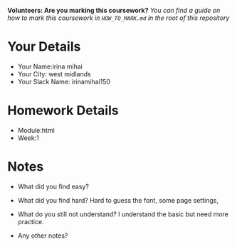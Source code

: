 <!--

The title for your pull request should be made in this format

CITY CLASS_NO - FIRST_NAME LAST_NAME - MODULE - WEEK_NO

For example,

London Class 7 - Chris Owen - HTML/CSS - Week 1

Please complete the details below this message

-->

**Volunteers: Are you marking this coursework?** _You can find a guide on how to mark this coursework in `HOW_TO_MARK.md` in the root of this repository_

# Your Details

- Your Name:irina mihai
- Your City: west midlands
- Your Slack Name: irinamihai150

# Homework Details

- Module:html
- Week:1

# Notes

- What did you find easy?

- What did you find hard?
Hard to guess the font, some page settings, 

- What do you still not understand?
I understand the basic but need more practice.

- Any other notes?

